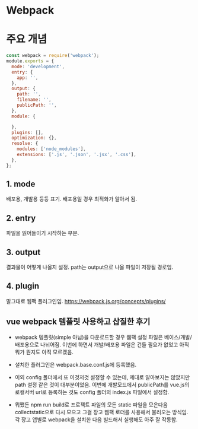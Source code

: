Webpack
===

# 주요 개념
```javascript
const webpack = require('webpack');
module.exports = {
  mode: 'development',
  entry: {
    app: '',
  },
  output: {
    path: '',
    filename: '',
    publicPath: '',
  },
  module: {

  },
  plugins: [],
  optimization: {},
  resolve: {
    modules: ['node_modules'],
    extensions: ['.js', '.json', '.jsx', '.css'],
  },
};
```

## 1. mode
배포용, 개발용 등등 표기. 배포용일 경우 최적화가 알아서 됨.

## 2. entry
파일을 읽어들이기 시작하는 부분. 

## 3. output
결과물이 어떻게 나올지 설정.
path는 output으로 나올 파일이 저장될 경로임.

## 4. plugin
말그대로 웹팩 플러그인임.
https://webpack.js.org/concepts/plugins/

## vue webpack 템플릿 사용하고 삽질한 후기
* webpack 템플릿(simple 아님)을 다운로드할 경우 웹팩 설정 파일은 베이스/개발/배포용으로 나뉘어짐. 이번에 하면서 개발/배포용 파일은 건들 필요가 없었고 아직 뭐가 뭔지도 아직 모르겠음.

* 설치한 플러그인은 webpack.base.conf.js에 등록했음.

* 이외 config 폴더에서 또 이것저것 설정할 수 있는데, 제대로 알아보지는 않았지만 path 설정 같은 것이 대부분이었음. 이번에 개발모드에서 publicPath를 vue.js의 로컬서버 url로 등록하는 것도 config 폴더의 index.js 파일에서 설정함.

* 뭐쨌든 npm run build로 프로젝트 파일의 모든 static 파일을 모은다음 collectstatic으로 다시 모으고 그걸 장고 웹팩 로더를 사용해서 불러오는 방식임. 각 장고 앱별로 webpack을 설치한 다음 빌드해서 실행해도 아주 잘 작동함.